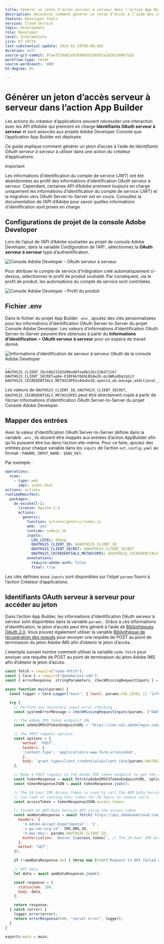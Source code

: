 ```yaml
---
title: Générer un jeton d’accès serveur à serveur dans l’action App Builder
description: Découvrez comment générer un jeton d’accès à l’aide des informations d’identification OAuth Server-to-Server à utiliser dans une action App Builder.
feature: Developer Tools
version: Cloud Service
topic: Development
role: Developer
level: Intermediate
jira: KT-14724
last-substantial-update: 2024-02-29T00:00:00Z
duration: null
source-git-commit: 8fae7510db1eb7b9483d198592a1628cd9867e2b
workflow-type: tm+mt
source-wordcount: '400'
ht-degree: 8%

---
```


# Générer un jeton d’accès serveur à serveur dans l’action App Builder

Les actions du créateur d’applications peuvent nécessiter une interaction avec les API d’Adobe qui prennent en charge **Identifiants OAuth serveur à serveur** et sont associés aux projets Adobe Developer Console que l’application App Builder est déployée.

Ce guide explique comment générer un jeton d’accès à l’aide de _Identifiants OAuth serveur à serveur_ à utiliser dans une action du créateur d’applications.

>[!IMPORTANT]
>
> Les informations d’identification du compte de service (JWT) ont été abandonnées au profit des informations d’identification OAuth serveur à serveur. Cependant, certaines API d’Adobe prennent toujours en charge uniquement les informations d’identification du compte de service (JWT) et la migration vers OAuth Server-to-Server est en cours. Consultez la documentation de l’API d’Adobe pour savoir quelles informations d’identification sont prises en charge.

## Configurations de projet de la console Adobe Developer

Lors de l’ajout de l’API d’Adobe souhaitée au projet de console Adobe Developer, dans la variable _Configuration de l’API_ , sélectionnez la **OAuth serveur à serveur** type d’authentification.

![Console Adobe Developer - OAuth serveur à serveur](./assets/s2s-auth/oauth-server-to-server.png)

Pour attribuer le compte de service d’intégration créé automatiquement ci-dessus, sélectionnez le profil de produit souhaité. Par conséquent, via le profil de produit, les autorisations du compte de service sont contrôlées.

![Console Adobe Developer - Profil du produit](./assets/s2s-auth/select-product-profile.png)

## Fichier .env

Dans le fichier du projet App Builder `.env` , ajoutez des clés personnalisées pour les informations d’identification OAuth Server-to-Server du projet Console Adobe Developer. Les valeurs d’informations d’identification OAuth Server-to-Server peuvent être obtenues à partir du __Informations d’identification__ > __OAuth serveur à serveur__ pour un espace de travail donné.

![Informations d’identification de serveur à serveur OAuth de la console Adobe Developer](./assets/s2s-auth/oauth-server-to-server-credentials.png)

```
...
OAUTHS2S_CLIENT_ID=58b23182d80a40fea8b12bc236d71167
OAUTHS2S_CLIENT_SECRET=p8e-EIRF6kY6EHLBSdw2b-pLUWKodDqJqSz3
OAUTHS2S_CECREDENTIALS_METASCOPES=AdobeID,openid,ab.manage,additional_info.projectedProductContext,read_organizations,read_profile,account_cluster.read
```

Les valeurs de `OAUTHS2S_CLIENT_ID`, `OAUTHS2S_CLIENT_SECRET`, `OAUTHS2S_CECREDENTIALS_METASCOPES` peut être directement copié à partir de l’écran Informations d’identification OAuth Server-to-Server du projet Console Adobe Developer.

## Mapper des entrées

Avec la valeur d’identification OAuth Server-to-Server définie dans la variable `.env` , ils doivent être mappés aux entrées d’action AppBuilder afin qu’ils puissent être lus dans l’action elle-même. Pour ce faire, ajoutez des entrées pour chaque variable dans les `inputs` de l’action `ext.config.yaml` au format : `PARAMS_INPUT_NAME: $ENV_KEY`.

Par exemple :

```yaml
operations:
  view:
    - type: web
      impl: index.html
actions: actions
runtimeManifest:
  packages:
    dx-excshell-1:
      license: Apache-2.0
      actions:
        generic:
          function: actions/generic/index.js
          web: 'yes'
          runtime: nodejs:16
          inputs:
            LOG_LEVEL: debug
            OAUTHS2S_CLIENT_ID: $OAUTHS2S_CLIENT_ID
            OAUTHS2S_CLIENT_SECRET: $OAUTHS2S_CLIENT_SECRET
            OAUTHS2S_CECREDENTIALS_METASCOPES: $OAUTHS2S_CECREDENTIALS_METASCOPES
          annotations:
            require-adobe-auth: false
            final: true
```

Les clés définies sous `inputs` sont disponibles sur l’objet `params` fourni à l’action Créateur d’applications.

## Identifiants OAuth serveur à serveur pour accéder au jeton

Dans l’action App Builder, les informations d’identification OAuth serveur à serveur sont disponibles dans la variable `params` . Grâce à ces informations d’identification, le jeton d’accès peut être généré à l’aide de [Bibliothèques OAuth 2.0](https://oauth.net/code/). Vous pouvez également utiliser la variable [Bibliothèque de récupération des noeuds](https://www.npmjs.com/package/node-fetch) pour envoyer une requête de POST au point de terminaison du jeton Adobe IMS afin d’obtenir le jeton d’accès.

L’exemple suivant montre comment utiliser la variable `node-fetch` pour envoyer une requête de POST au point de terminaison du jeton Adobe IMS afin d’obtenir le jeton d’accès.

```javascript
const fetch = require("node-fetch");
const { Core } = require("@adobe/aio-sdk");
const { errorResponse, stringParameters, checkMissingRequestInputs } = require("../utils");

async function main(params) {
  const logger = Core.Logger("main", { level: params.LOG_LEVEL || "info" });

  try {
    // Perform any necessary input error checking
    const systemErrorMessage = checkMissingRequestInputs(params, ["OAUTHS2S_CLIENT_ID", "OAUTHS2S_CLIENT_SECRET", "OAUTHS2S_CECREDENTIALS_METASCOPES"], []);

    // The Adobe IMS token endpoint URL
    const adobeIMSV3TokenEndpointURL = 'https://ims-na1.adobelogin.com/ims/token/v3';

    // The POST request options
    const options = {
        method: 'POST',
        headers: {
        'Content-Type': 'application/x-www-form-urlencoded',
        },
        body: `grant_type=client_credentials&client_id=${params.OAUTHS2S_CLIENT_ID}&client_secret=${params.OAUTHS2S_CLIENT_SECRET}&scope=${params.OAUTHS2S_CECREDENTIALS_METASCOPES}`,
    };

    // Make a POST request to the Adobe IMS token endpoint to get the access token
    const tokenResponse = await fetch(adobeIMSV3TokenEndpointURL, options);
    const tokenResponseJSON = await tokenResponse.json();

    // The 24-hour IMS Access Token is used to call the AEM Data Service API
    // Can look at caching this token for 24 hours to reduce calls
    const accessToken = tokenResponseJSON.access_token;

    // Invoke an AEM Data Service API using the access token
    const aemDataResponse = await fetch(`https://api.adobeaemcloud.com/adobe/stats/statistics/contentRequestsQuota?imsOrgId=${IMS_ORG_ID}&current=true`, {
      headers: {
        'X-Adobe-Accept-Experimental': '1',
        'x-gw-ims-org-id': IMS_ORG_ID,
        'X-Api-Key': params.OAUTHS2S_CLIENT_ID,
        Authorization: `Bearer ${access_token}`, // The 24-hour IMS Access Token
      },
      method: "GET",
    });

    if (!aemDataResponse.ok) { throw new Error("Request to API failed with status code " + aemDataResponse.status);}

    // API data
    let data = await aemDataResponse.json();

    const response = {
      statusCode: 200,
      body: data,
    };

    return response;
  } catch (error) {
    logger.error(error);
    return errorResponse(500, "server error", logger);
  }
}

exports.main = main;
```
